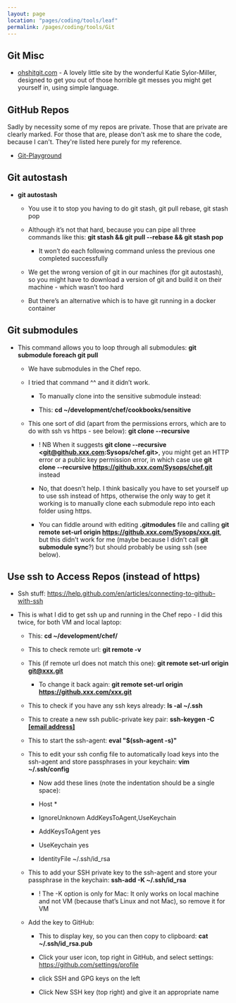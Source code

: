 ```yaml
---
layout: page
location: "pages/coding/tools/leaf"
permalink: /pages/coding/tools/Git
---
```


## Git Misc

- [ohshitgit.com](https://ohshitgit.com/) - A lovely little site by the wonderful Katie Sylor-Miller, designed to get you out of those horrible git messes you might get yourself in, using simple language.

## GitHub Repos 

Sadly by necessity some of my repos are private. Those that are private are clearly marked. For those that are, please don't ask me to share the code, because I can't. They're listed here purely for my reference.

- [Git-Playground](https://github.com/claresudbery/Git-Playground)

## Git autostash

  - **git autostash**
    
      - You use it to stop you having to do git stash, git pull rebase,
        git stash pop
    
      - Although it’s not that hard, because you can pipe all three
        commands like this: **git stash && git pull --rebase && git
        stash pop**
        
          - It won’t do each following command unless the previous one
            completed successfully
    
      - We get the wrong version of git in our machines (for git
        autostash), so you might have to download a version of git and
        build it on their machine - which wasn’t too hard
    
      - But there’s an alternative which is to have git running in a
        docker container

## Git submodules

  - This command allows you to loop through all submodules: **git
    submodule foreach git pull**
    
      - We have submodules in the Chef repo.
    
      - I tried that command ^^ and it didn’t work.
        
          - To manually clone into the sensitive submodule instead:
        
          - This: **cd \~/development/chef/cookbooks/sensitive**
    
      - This one sort of did (apart from the permissions errors, which
        are to do with ssh vs https - see below): **git clone
        --recursive**
        
          - \! NB When it suggests **git clone --recursive
            <git@github.xxx.com:Sysops/chef.git>**, you might get an
            HTTP error or a public key permission error, in which case
            use **git clone --recursive
            https://github.xxx.com/Sysops/chef.git** instead
        
          - No, that doesn’t help. I think basically you have to set
            yourself up to use ssh instead of https, otherwise the only
            way to get it working is to manually clone each submodule
            repo into each folder using https.
        
          - You can fiddle around with editing **.gitmodules** file and
            calling **git remote set-url origin
            https://github.xxx.com/Sysops/xxx.git**, but this didn’t
            work for me (maybe because I didn’t call **git submodule
            sync**?) but should probably be using ssh (see below).

## Use ssh to Access Repos (instead of https)

  - Ssh stuff:
    [<span class="underline">https://help.github.com/en/articles/connecting-to-github-with-ssh</span>](https://help.github.com/en/articles/connecting-to-github-with-ssh)

  - This is what I did to get ssh up and running in the Chef repo - I
    did this twice, for both VM and local laptop:
    
      - This: **cd \~/development/chef/**
    
      - This to check remote url: **git remote -v**
    
      - This (if remote url does not match this one): **git remote
        set-url origin <git@xxx.git>**
        
          - To change it back again: **git remote set-url origin
            <https://github.xxx.com/xxx.git>**
    
      - This to check if you have any ssh keys already: **ls -al
        \~/.ssh**
    
      - This to create a new ssh public-private key pair: **ssh-keygen
        -C [<span class="underline">\[email
        address\]</span>](mailto:csudbery@etsy.com)**
    
      - This to start the ssh-agent: **eval "$(ssh-agent -s)"**
    
      - This to edit your ssh config file to automatically load keys
        into the ssh-agent and store passphrases in your keychain: **vim
        \~/.ssh/config**
        
          - Now add these lines (note the indentation should be a single
            space):
        
          - Host \*
        
          - IgnoreUnknown AddKeysToAgent,UseKeychain
        
          - AddKeysToAgent yes
        
          - UseKeychain yes
        
          - IdentityFile \~/.ssh/id\_rsa
    
      - This to add your SSH private key to the ssh-agent and store your
        passphrase in the keychain: **ssh-add -K \~/.ssh/id\_rsa**
        
          - \! The -K option is only for Mac: It only works on local machine
        and not VM (because that’s Linux and not Mac), so remove it for
        VM
    
      - Add the key to GitHub:
        
          - This to display key, so you can then copy to clipboard:
            **cat \~/.ssh/id\_rsa.pub**
        
          - Click your user icon, top right in GitHub, and select
            settings:
            [<span class="underline">https://github.com/settings/profile</span>](https://github.com/settings/profile)
        
          - click SSH and GPG keys on the left
        
          - Click New SSH key (top right) and give it an appropriate
            name
